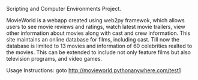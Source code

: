 ﻿Scripting and Computer Environments Project.

MovieWorld is a webapp created using web2py framewok, which allows users to see movie reviews and ratings, watch latest movie
trailers, view other information about movies along with cast and crew information.
This site maintains an online database for films, including cast.
Till now the database is limited to 13 movies and information of 60 celebrities realted to the
movies. This can be extended to include not only feature films but also television programs, and
video games.

Usage Instructions:
goto http://movieworld.pythonanywhere.com/test1
